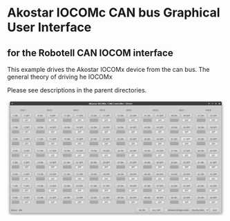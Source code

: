 # Akostar IOCOMc CAN bus Graphical User Interface

## for the Robotell CAN IOCOM interface

  This example drives the Akostar IOCOMx device from the can bus. The general theory of driving he IOCOMx

Please see descriptions in the parent directories.

![Screen Shot](../../screenshot.png)

